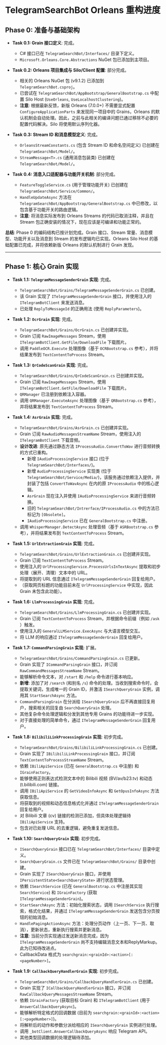 # TelegramSearchBot Orleans 重构进度

## Phase 0: 准备与基础架构

- **Task 0.1: Grain 接口定义**: 完成。
  - C# 接口已在 `TelegramSearchBot/Interfaces/` 目录下定义。
  - `Microsoft.Orleans.Core.Abstractions` NuGet 包已添加到主项目。

- **Task 0.2: Orleans 项目集成与 Silo/Client 配置**: 部分完成。
  - 相关的 Orleans NuGet 包 (v9.1.2) 已添加到 `TelegramSearchBot.csproj`。
  - 已尝试在 `TelegramSearchBot/AppBootstrap/GeneralBootstrap.cs` 中配置 Silo Host (`UseOrleans`, `UseLocalhostClustering`)。
  - **注意**: 根据最新反馈，新版 Orleans (7.0.0+) 不需要显式配置 `ConfigureApplicationParts` 来发现同一项目中的 Grains，Orleans 的默认机制会自动处理。因此，之前与此相关的编译问题已通过移除不必要的配置代码解决。Silo 将使用默认序列化器。

- **Task 0.3: Stream ID 和消息模型定义**: 完成。
  - `OrleansStreamConstants.cs` (包含 Stream ID 和命名空间定义) 已创建在 `TelegramSearchBot/Model/`。
  - `StreamMessage<T>.cs` (通用消息包装类) 已创建在 `TelegramSearchBot/Model/`。

- **Task 0.4: 消息入口适配器与功能开关机制**: 部分完成。
  - `FeatureToggleService.cs` (用于管理功能开关) 已创建在 `TelegramSearchBot/Service/Common/`。
  - `HandleUpdateAsync` 方法在 `TelegramSearchBot/AppBootstrap/GeneralBootstrap.cs` 中已修改，以包含基于功能开关的路由逻辑。
  - **注意**: 将消息实际发布到 Orleans Streams 的代码已取消注释，并且在 Stream 包正确安装的情况下，现在应该是可编译和功能正常的。

**总结**: Phase 0 的编码结构已按计划完成。Grain 接口、Stream 常量、消息模型、功能开关以及消息到 Stream 的发布逻辑均已实现。Orleans Silo Host 的基础配置已完成，并将依赖新版 Orleans 的默认机制进行 Grain 发现。

---

## Phase 1: 核心 Grain 实现

- **Task 1.1: `TelegramMessageSenderGrain` 实现**: 完成。
  - `TelegramSearchBot/Grains/TelegramMessageSenderGrain.cs` 已创建。
  - 该 Grain 实现了 `ITelegramMessageSenderGrain` 接口，并使用注入的 `ITelegramBotClient` 来发送消息。
  - 已处理 `ReplyToMessageId` 的正确用法 (使用 `ReplyParameters`)。

- **Task 1.2: `OcrGrain` 实现**: 完成。
  - `TelegramSearchBot/Grains/OcrGrain.cs` 已创建并实现。
  - Grain 订阅 `RawImageMessages` Stream，使用 `ITelegramBotClient.GetFile/DownloadFile` 下载图片。
  - 调用 `PaddleOCR.Execute` 处理图像（基于 `OCRBootstrap.cs` 参考），并将结果发布到 `TextContentToProcess` Stream。

- **Task 1.3: `QrCodeScanGrain` 实现**: 完成。
  - `TelegramSearchBot/Grains/QrCodeScanGrain.cs` 已创建并实现。
  - Grain 订阅 `RawImageMessages` Stream，使用 `ITelegramBotClient.GetFile/DownloadFile` 下载图片。
  - `QRManager` 已注册到依赖注入容器。
  - 调用 `QRManager.ExecuteAsync` 处理图像（基于 `QRBootstrap.cs` 参考），并将结果发布到 `TextContentToProcess` Stream。

- **Task 1.4: `AsrGrain` 实现**: 完成。
  - `TelegramSearchBot/Grains/AsrGrain.cs` 已创建并实现。
  - Grain 订阅 `RawAudioMessagesStreamName` Stream，使用注入的 `ITelegramBotClient` 下载音频。
  - **设计改进**: 原先通过静态方法 `IProcessAudio.ConvertToWav` 进行音频转换的方式已重构。
    - 新增 `IAudioProcessingService` 接口 (位于 `TelegramSearchBot/Interfaces/`)。
    - 新增 `AudioProcessingService` 实现类 (位于 `TelegramSearchBot/Service/Media/`)，该服务通过依赖注入提供，并封装了包括 `ConvertToWavAsync` 在内的原 `IProcessAudio` 中的核心逻辑。
    - `AsrGrain` 现在注入并使用 `IAudioProcessingService` 来进行音频转换。
    - 旧的 `TelegramSearchBot/Intrerface/IProcessAudio.cs` 中的方法已标记为 `[Obsolete]`。
    - `IAudioProcessingService` 已在 `GeneralBootstrap.cs` 中注册。
  - 调用 `WhisperManager.DetectAsync` 处理音频（基于 `ASRBootstrap.cs` 参考），并将结果发布到 `TextContentToProcess` Stream。

- **Task 1.5: `UrlExtractionGrain` 实现**: 完成。
  - `TelegramSearchBot/Grains/UrlExtractionGrain.cs` 已创建并实现。
  - Grain 订阅 `TextContentToProcess` Stream。
  - 使用注入的 `UrlProcessingService.ProcessUrlsInTextAsync` 提取和初步处理（展开、清理）文本中的 URL。
  - 将提取到的 URL 信息通过 `ITelegramMessageSenderGrain` 回复给用户。
  - （获取网页标题的功能目前未在 `UrlProcessingService` 中实现，因此 Grain 未包含此功能）。

- **Task 1.6: `LlmProcessingGrain` 实现**: 完成。
  - `TelegramSearchBot/Grains/LlmProcessingGrain.cs` 已创建并实现。
  - Grain 订阅 `TextContentToProcess` Stream，并根据命令前缀（例如 `/ask `）触发。
  - 使用注入的 `GeneralLLMService.ExecAsync` 与大语言模型交互。
  - 将 LLM 的响应通过 `ITelegramMessageSenderGrain` 回复给用户。

- **Task 1.7: `CommandParsingGrain` 实现**: 扩展。
  - `TelegramSearchBot/Grains/CommandParsingGrain.cs` 已更新。
  - Grain 实现了 `ICommandParsingGrain` 接口，并订阅 `RawCommandMessagesStreamName` Stream。
  - 能够解析命令文本，对 `/start` 和 `/help` 命令进行基本响应。
  - **新增**: 添加了对 `/search` (和别名 `/s`) 命令的处理。当收到搜索命令时，会提取关键词，生成唯一的 Grain ID，并激活 `ISearchQueryGrain` 实例，调用其 `StartSearchAsync` 方法。
  - `CommandParsingGrain` 在分派给 `ISearchQueryGrain` 后不再直接回复用户，搜索相关的回复由 `SearchQueryGrain` 处理。
  - 其他复杂命令处理逻辑和分发到其他专用 Grains 的功能待进一步实现。
  - 对于直接处理的简单命令，通过 `ITelegramMessageSenderGrain` 回复用户。

- **Task 1.8: `BilibiliLinkProcessingGrain` 实现**: 初步完成。
  - `TelegramSearchBot/Grains/BilibiliLinkProcessingGrain.cs` 已创建。
  - Grain 实现了 `IBilibiliLinkProcessingGrain` 接口，并订阅 `TextContentToProcessStreamName` Stream。
  - 依赖 `IBiliApiService` (已在 `GeneralBootstrap.cs` 中注册) 和 `IGrainFactory`。
  - 能够使用正则表达式检测文本中的 Bilibili 视频 (BV/av/b23.tv) 和动态 (t.bilibili.com) 链接。
  - 调用 `IBiliApiService` 的 `GetVideoInfoAsync` 和 `GetOpusInfoAsync` 方法获取信息。
  - 将获取到的视频和动态信息格式化并通过 `ITelegramMessageSenderGrain` 回复给用户。
  - 对 Bilibili 文章 (cv) 链接的检测已添加，但具体处理逻辑待 `IBiliApiService` 支持。
  - 包含对已处理 URL 的去重逻辑，避免重复发送信息。

- **Task 1.10: `SearchQueryGrain` 实现**: 初步完成。
  - `ISearchQueryGrain` 接口已在 `TelegramSearchBot/Interfaces/` 目录中定义。
  - `SearchQueryGrain.cs` 文件已在 `TelegramSearchBot/Grains/` 目录中创建。
  - Grain 实现了 `ISearchQueryGrain` 接口，并使用 `IPersistentState<SearchQueryState>` 进行状态管理。
  - 依赖 `ISearchService` (已在 `GeneralBootstrap.cs` 中注册其实现 `SearchService`) 和 `IGrainFactory` (获取 `ITelegramMessageSenderGrain`)。
  - `StartSearchAsync` 方法：初始化搜索状态，调用 `ISearchService` 执行搜索，格式化结果，并通过 `ITelegramMessageSenderGrain` 发送包含分页按钮的初始消息。
  - `HandlePagingActionAsync` 方法：处理分页动作（上一页、下一页、取消），更新状态，重新执行搜索并更新消息。
  - **注意**: 当前分页实现通过发送新消息完成，因为 `ITelegramMessageSenderGrain` 尚不支持编辑消息文本和ReplyMarkup。此为已知待改进点。
  - CallbackData 格式为 `searchgrain:<grainId>:<action>[:<pageNumber>]`。

- **Task 1.9: `CallbackQueryHandlerGrain` 实现**: 初步完成。
  - `TelegramSearchBot/Grains/CallbackQueryHandlerGrain.cs` 已创建。
  - Grain 实现了 `ICallbackQueryHandlerGrain` 接口，并订阅 `RawCallbackQueryMessagesStreamName` Stream。
  - 依赖 `IGrainFactory` (获取目标 Grain) 和 `ITelegramBotClient` (用于 `AnswerCallbackQueryAsync`)。
  - 能够解析特定格式的回调数据 (目前为 `searchgrain:<grainId>:<action>[:<pageNumber>]`)。
  - 将解析后的动作和参数分派给相应的 `ISearchQueryGrain` 实例进行处理。
  - 调用 `_botClient.AnswerCallbackQueryAsync` 响应 Telegram API。
  - 其他类型回调数据的处理逻辑待添加。
